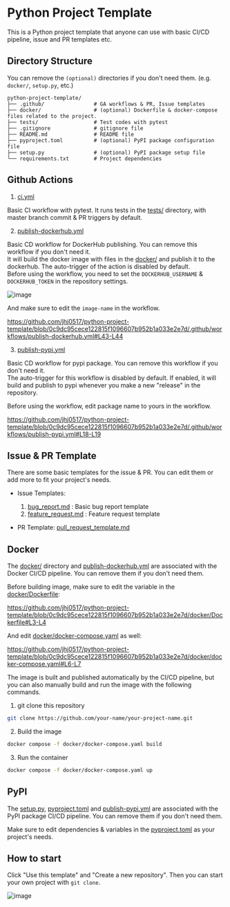# Python Project Template
This is a Python project template that anyone can use with basic CI/CD pipeline, issue and PR templates etc.

## Directory Structure
You can remove the `(optional)` directories if you don't need them. (e.g. `docker/`, `setup.py`, etc.)
```
python-project-template/    
├── .github/                # GA workflows & PR, Issue templates
├── docker/                 # (optional) Dockerfile & docker-compose files related to the project.  
├── tests/                  # Test codes with pytest
├── .gitignore              # gitignore file 
├── README.md               # README file
├── pyproject.toml          # (optional) PyPI package configuration file
├── setup.py                # (optional) PyPI package setup file
└── requirements.txt        # Project dependencies 
```

## Github Actions
1. [ci.yml](https://github.com/jhj0517/python-project-template/tree/master/.github/workflows/ci.yml)

Basic CI workflow with pytest. It runs tests in the [tests/](https://github.com/jhj0517/python-project-template/tree/master/tests) directory, with master branch commit & PR triggers by default.

2. [publish-dockerhub.yml](https://github.com/jhj0517/python-project-template/tree/master/.github/workflows/publish-dockerhub.yml)

Basic CD workflow for DockerHub publishing. You can remove this workflow if you don't need it.<br>
It will build the docker image with files in the [docker/](https://github.com/jhj0517/python-project-template/tree/master/docker) and publish it to the dockerhub. The auto-trigger of the action is disabled by default.<br>
Before using the workflow, you need to set the `DOCKERHUB_USERNAME` & `DOCKERHUB_TOKEN` in the repository settings.

![image](https://github.com/user-attachments/assets/ab9f7081-fa07-4181-af30-b6646161bc0b)

And make sure to edit the `image-name` in the workflow.

https://github.com/jhj0517/python-project-template/blob/0c9dc95cece122815f1096607b952b1a033e2e7d/.github/workflows/publish-dockerhub.yml#L43-L44


3. [publish-pypi.yml](https://github.com/jhj0517/python-project-template/tree/master/.github/workflows/publish-dockerhub.yml)
   
Basic CD workflow for pypi package. You can remove this workflow if you don't need it. <br>
The auto-trigger for this workflow is disabled by default. If enabled, it will build and publish to pypi whenever you make a new "release" in the repository.  

Before using the workflow, edit package name to yours in the workflow.

https://github.com/jhj0517/python-project-template/blob/0c9dc95cece122815f1096607b952b1a033e2e7d/.github/workflows/publish-pypi.yml#L18-L19

## Issue & PR Template
There are some basic templates for the issue & PR. You can edit them or add more to fit your project's needs.

- Issue Templates:
  1. [bug_report.md](https://github.com/jhj0517/python-project-template/tree/master/.github/ISSUE_TEMPLATE/bug_report.md) : Basic bug report template
  2. [feature_request.md](https://github.com/jhj0517/python-project-template/tree/master/.github/ISSUE_TEMPLATE/feature_request.md) : Feature request template

- PR Template: [pull_request_template.md](https://github.com/jhj0517/python-project-template/tree/master/.github/pull_request_template.md)


## Docker

The [docker/](https://github.com/jhj0517/python-project-template/tree/master/docker) directory and [publish-dockerhub.yml](https://github.com/jhj0517/python-project-template/tree/master/.github/workflows/publish-dockerhub.yml) are associated with the Docker CI/CD pipeline. You can remove them if you don't need them.

Before building image, make sure to edit the variable in the [docker/Dockerfile](https://github.com/jhj0517/python-project-template/tree/master/docker/Dockerfile):

https://github.com/jhj0517/python-project-template/blob/0c9dc95cece122815f1096607b952b1a033e2e7d/docker/Dockerfile#L3-L4

And edit [docker/docker-compose.yaml](https://github.com/jhj0517/python-project-template/tree/master/docker/docker-compose.yaml) as well:

https://github.com/jhj0517/python-project-template/blob/0c9dc95cece122815f1096607b952b1a033e2e7d/docker/docker-compose.yaml#L6-L7

The image is built and published automatically by the CI/CD pipeline, but you can also manually build and run the image with the following commands.

1. git clone this repository
```bash
git clone https://github.com/your-name/your-project-name.git
```
2. Build the image
```bash
docker compose -f docker/docker-compose.yaml build
```
3. Run the container
```bash
docker compose -f docker/docker-compose.yaml up
```

## PyPI
The [setup.py](https://github.com/jhj0517/python-project-template/tree/master/setup.py), [pyproject.toml](https://github.com/jhj0517/python-project-template/tree/master/pyproject.toml) and [publish-pypi.yml](https://github.com/jhj0517/python-project-template/tree/master/.github/workflows/publish-dockerhub.yml) are associated with the PyPI package CI/CD pipeline. You can remove them if you don't need them.

Make sure to edit dependencies & variables in the [pyproject.toml](https://github.com/jhj0517/python-project-template/tree/master/pyproject.toml) as your project's needs.

## How to start 
Click "Use this template" and "Create a new repository". Then you can start your own project with `git clone`. 

![image](https://github.com/user-attachments/assets/b628232a-09b1-4f49-9751-5ec4723d60ab)

